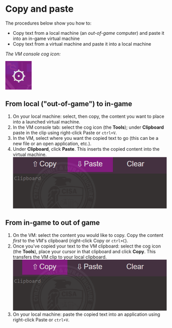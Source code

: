 # Copy and paste

The procedures below show you how to:

- Copy text from a local machine (an *out-of-game* computer) and paste it into an in-game virtual machine
- Copy text from a virtual machine and paste it into a local machine

*The VM console cog icon:*

![console-cog](img/console-cog.png)

## From local ("out-of-game") to in-game  

1. On your local machine: select, then copy, the content you want to place into a launched virtual machine.
2. In the VM console tab: select the cog icon (the **Tools**); under **Clipboard** paste in the clip using right-click Paste or `ctrl+V`. 
3. In the VM, select where you want the copied text to go (this can be a new file or an open application, etc.).
4. Under **Clipboard**, click **Paste**. This inserts the copied content into the virtual machine.
![console-paste](img/console-paste.png)

## From in-game to out of game

1. On the VM: select the content you would like to copy. Copy the content *first* to the VM's clipboard (right-click Copy or `ctrl+C`).
2. Once you've copied your text to the VM clipboard: select the cog icon (the **Tools**), place your cursor in that clipboard and click **Copy**. This transfers the VM clip to your local clipboard.
![console-copy](img/console-copy.png)
3. On your local machine: paste the copied text into an application using right-click Paste or `ctrl+V`.